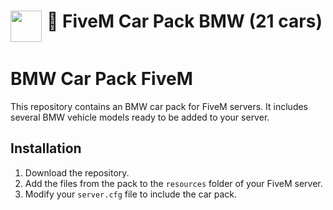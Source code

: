 <h1 align="center">
    <img src="https://i.postimg.cc/VsF8b3XB/bmw-logo-free-vector-removebg-preview.png" width="50" align="left" />
    🚗 FiveM Car Pack BMW (21 cars)
</h1>
<p align="center">
    <img alt="" src="https://madewithlove.now.sh/fr?heart=true&colorB=%2300008B&template=for-the-badge">
</p>

# BMW Car Pack FiveM

This repository contains an BMW car pack for FiveM servers. It includes several BMW vehicle models ready to be added to your server.

## Installation

1. Download the repository.
2. Add the files from the pack to the `resources` folder of your FiveM server.
3. Modify your `server.cfg` file to include the car pack.
